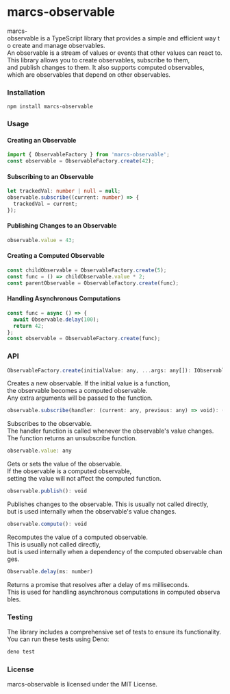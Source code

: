 
# marcs-observable

  
marcs-observable is a TypeScript library that provides a simple and efficient way to create and manage observables. An observable is a stream of values or events that other values can react to. This library allows you to create observables, subscribe to them, and publish changes to them. It also supports computed observables, which are observables that depend on other observables.  

### Installation
```shell
npm install marcs-observable
```
### Usage

#### Creating an Observable
```ts
import { ObservableFactory } from 'marcs-observable';
const observable = ObservableFactory.create(42);
```

#### Subscribing to an Observable
```ts
let trackedVal: number | null = null;
observable.subscribe((current: number) => {
  trackedVal = current;
});
```

#### Publishing Changes to an Observable
```ts
observable.value = 43;
```

#### Creating a Computed Observable
```ts
const childObservable = ObservableFactory.create(5);
const func = () => childObservable.value * 2;
const parentObservable = ObservableFactory.create(func);
```

#### Handling Asynchronous Computations
```ts
const func = async () => {
  await Observable.delay(100);
  return 42;
};
const observable = ObservableFactory.create(func);
```

### API
```ts
ObservableFactory.create(initialValue: any, ...args: any[]): IObservable
```
Creates a new observable. If the initial value is a function, the observable becomes a computed observable. Any extra arguments will be passed to the function.  

```ts
observable.subscribe(handler: (current: any, previous: any) => void): () => void
```
Subscribes to the observable. The handler function is called whenever the observable's value changes. The function returns an unsubscribe function.  

```ts
observable.value: any
```
Gets or sets the value of the observable. If the observable is a computed observable, setting the value will not affect the computed function.  

```ts
observable.publish(): void
```
Publishes changes to the observable. This is usually not called directly, but is used internally when the observable's value changes.  

```ts
observable.compute(): void
```
Recomputes the value of a computed observable. This is usually not called directly, but is used internally when a dependency of the computed observable changes.  

```ts
Observable.delay(ms: number)
```
Returns a promise that resolves after a delay of ms milliseconds. This is used for handling asynchronous computations in computed observables.  

### Testing
The library includes a comprehensive set of tests to ensure its functionality. You can run these tests using Deno:

```ts
deno test
```

### License

  
marcs-observable is licensed under the MIT License.
